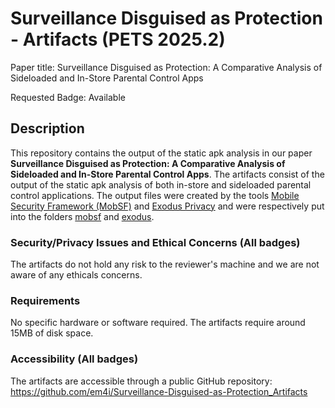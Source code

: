 # Surveillance Disguised as Protection - Artifacts (PETS 2025.2)

Paper title: Surveillance Disguised as Protection: A Comparative Analysis of Sideloaded and In-Store Parental Control Apps

Requested Badge: Available

## Description
This repository contains the output of the static apk analysis in our paper **Surveillance Disguised as Protection: A Comparative Analysis of Sideloaded and In-Store Parental Control Apps**.
The artifacts consist of the output of the static apk analysis of both in-store and sideloaded parental control applications.
The output files were created by the tools [Mobile Security Framework (MobSF)](https://github.com/MobSF/Mobile-Security-Framework-MobSF) and [Exodus Privacy](https://exodus-privacy.eu.org/en/) and were respectively put into the folders [mobsf](mobsf) and [exodus](exodus).

### Security/Privacy Issues and Ethical Concerns (All badges)
The artifacts do not hold any risk to the reviewer's machine and we are not aware of any ethicals concerns.

### Requirements
No specific hardware or software required.
The artifacts require around 15MB of disk space.

### Accessibility (All badges)
The artifacts are accessible through a public GitHub repository: https://github.com/em4i/Surveillance-Disguised-as-Protection_Artifacts
